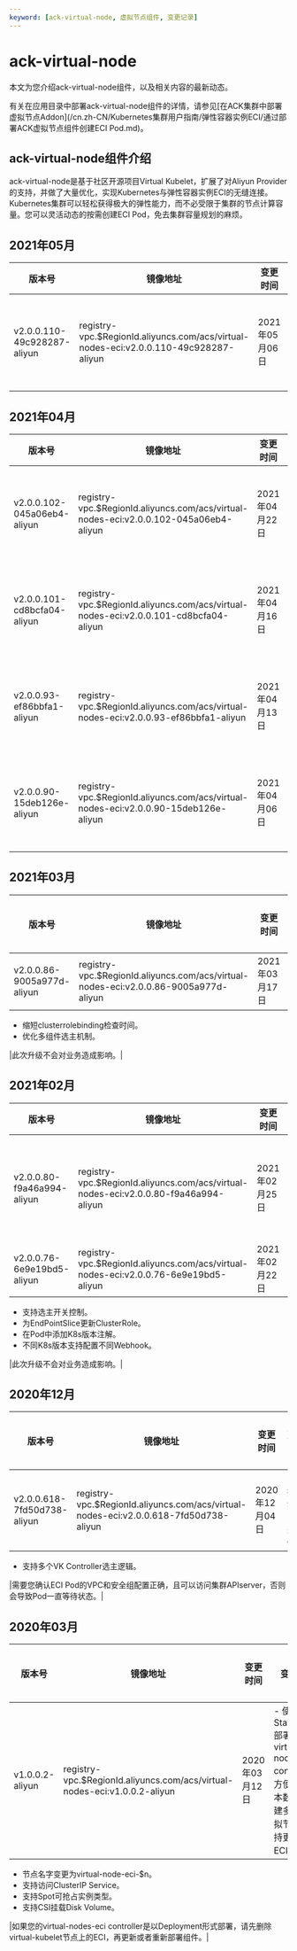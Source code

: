 ```yaml
---
keyword: [ack-virtual-node, 虚拟节点组件, 变更记录]
---
```


# ack-virtual-node

本文为您介绍ack-virtual-node组件，以及相关内容的最新动态。

有关在应用目录中部署ack-virtual-node组件的详情，请参见[在ACK集群中部署虚拟节点Addon](/cn.zh-CN/Kubernetes集群用户指南/弹性容器实例ECI/通过部署ACK虚拟节点组件创建ECI Pod.md)。

## ack-virtual-node组件介绍

ack-virtual-node是基于社区开源项目Virtual Kubelet，扩展了对Aliyun Provider的支持，并做了大量优化，实现Kubernetes与弹性容器实例ECI的无缝连接。Kubernetes集群可以轻松获得极大的弹性能力，而不必受限于集群的节点计算容量。您可以灵活动态的按需创建ECI Pod，免去集群容量规划的麻烦。

## 2021年05月

|版本号|镜像地址|变更时间|变更内容|变更影响|
|---|----|----|----|----|
|v2.0.0.110-49c928287-aliyun|registry-vpc.$RegionId.aliyuncs.com/acs/virtual-nodes-eci:v2.0.0.110-49c928287-aliyun|2021年05月06日|兼容NodeSelector调度方式，即Pod的`type=virtual-kubelet`时会被VK接管创建。|此次升级不会对业务造成影响。|

## 2021年04月

|版本号|镜像地址|变更时间|变更内容|变更影响|
|---|----|----|----|----|
|v2.0.0.102-045a06eb4-aliyun|registry-vpc.$RegionId.aliyuncs.com/acs/virtual-nodes-eci:v2.0.0.102-045a06eb4-aliyun|2021年04月22日|修复Virutal Kubelet节点显示问题。|此次升级不会对业务造成影响。|
|v2.0.0.101-cd8bcfa04-aliyun|registry-vpc.$RegionId.aliyuncs.com/acs/virtual-nodes-eci:v2.0.0.101-cd8bcfa04-aliyun|2021年04月16日|优化对PrivateZone的接口调用问题，避免重复调用BindZoneVpc。|此次升级不会对业务造成影响。|
|v2.0.0.93-ef86bbfa1-aliyun|registry-vpc.$RegionId.aliyuncs.com/acs/virtual-nodes-eci:v2.0.0.93-ef86bbfa1-aliyun|2021年04月13日|修改eciLogtailMacheineGroupKey的值，兼容ENV和CRD日志采集功能。|此次升级不会对业务造成影响。|
|v2.0.0.90-15deb126e-aliyun|registry-vpc.$RegionId.aliyuncs.com/acs/virtual-nodes-eci:v2.0.0.90-15deb126e-aliyun|2021年04月06日|新增ECI Profile功能。更多内容，请参见[配置ECI Profile](/cn.zh-CN/Kubernetes集群用户指南/弹性容器实例ECI/配置ECI Profile.md)。|此次升级不会对业务造成影响。|

## 2021年03月

|版本号|镜像地址|变更时间|变更内容|变更影响|
|---|----|----|----|----|
|v2.0.0.86-9005a977d-aliyun|registry-vpc.$RegionId.aliyuncs.com/acs/virtual-nodes-eci:v2.0.0.86-9005a977d-aliyun|2021年03月17日|-   优化/etc/hosts，添加Domain和DNS注解。
-   缩短clusterrolebinding检查时间。
-   优化多组件选主机制。

|此次升级不会对业务造成影响。|

## 2021年02月

|版本号|镜像地址|变更时间|变更内容|变更影响|
|---|----|----|----|----|
|v2.0.0.80-f9a46a994-aliyun|registry-vpc.$RegionId.aliyuncs.com/acs/virtual-nodes-eci:v2.0.0.80-f9a46a994-aliyun|2021年02月25日|优化CreatePod状态判断功能：只有为pending时才创建Pod。|此次升级不会对业务造成影响。|
|v2.0.0.76-6e9e19bd5-aliyun|registry-vpc.$RegionId.aliyuncs.com/acs/virtual-nodes-eci:v2.0.0.76-6e9e19bd5-aliyun|2021年02月22日|-   支持PProf调试。
-   支持选主开关控制。
-   为EndPointSlice更新ClusterRole。
-   在Pod中添加K8s版本注解。
-   不同K8s版本支持配置不同Webhook。

|此次升级不会对业务造成影响。|

## 2020年12月

|版本号|镜像地址|变更时间|变更内容|变更影响|
|---|----|----|----|----|
|v2.0.0.618-7fd50d738-aliyun|registry-vpc.$RegionId.aliyuncs.com/acs/virtual-nodes-eci:v2.0.0.618-7fd50d738-aliyun|2020年12月04日|-   支持更好的Pod兼容性。
-   支持多个VK Controller选主逻辑。

|需要您确认ECI Pod的VPC和安全组配置正确，且可以访问集群APIserver，否则会导致Pod一直等待状态。|

## 2020年03月

|版本号|镜像地址|变更时间|变更内容|变更影响|
|---|----|----|----|----|
|v1.0.0.2-aliyun|registry-vpc.$RegionId.aliyuncs.com/acs/virtual-nodes-eci:v1.0.0.2-aliyun|2020年03月12日|-   使用StatefulSet部署virtual-nodes-eci controller，方便修改副本数量以创建多个VK虚拟节点，支持更大规模ECI Pod。
-   节点名字变更为virtual-node-eci-$n。
-   支持访问ClusterIP Service。
-   支持Spot可抢占实例类型。
-   支持CSI挂载Disk Volume。

|如果您的virtual-nodes-eci controller是以Deployment形式部署，请先删除virtual-kubelet节点上的ECI，再更新或者重新部署组件。|

